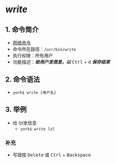 # *write*

## 1. 命令简介

- <u>网络命令</u>
- 命令所在路径：`/usr/bin/write`
- 执行权限：所有用户
- 功能描述：***给用户发信息，以*** <kbd>Ctrl</kbd> + <kbd>d</kbd> ***保存结束***

## 2. 命令语法

- `york$ write [用户名]`

## 3. 举例

- 给 *lzl*发信息 
    - `york$ write lzl`

### 补充

- 写错按 <kbd>Delete</kbd> 或 <kbd>Ctrl</kbd> + <kbd>Backspace</kbd>